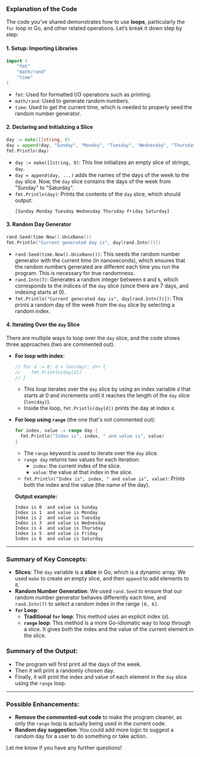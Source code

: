 ### Explanation of the Code

The code you've shared demonstrates how to use **loops**, particularly the `for` loop in Go, and other related operations. Let’s break it down step by step:

#### **1. Setup: Importing Libraries**
```go
import (
	"fmt"
	"math/rand"
	"time"
)
```
- `fmt`: Used for formatted I/O operations such as printing.
- `math/rand`: Used to generate random numbers.
- `time`: Used to get the current time, which is needed to properly seed the random number generator.

#### **2. Declaring and Initializing a Slice**
```go
day := make([]string, 0)
day = append(day, "Sunday", "Monday", "Tuesday", "Wednesday", "Thursday", "Friday", "Saturday")
fmt.Println(day)
```
- `day := make([]string, 0)`: This line initializes an empty slice of strings, `day`. 
- `day = append(day, ...)` adds the names of the days of the week to the `day` slice. Now, the `day` slice contains the days of the week from "Sunday" to "Saturday".
- `fmt.Println(day)`: Prints the contents of the `day` slice, which should output:
  ```
  [Sunday Monday Tuesday Wednesday Thursday Friday Saturday]
  ```

#### **3. Random Day Generator**
```go
rand.Seed(time.Now().UnixNano())
fmt.Println("Current generated day is", day[rand.Intn(7)])
```
- `rand.Seed(time.Now().UnixNano())`: This seeds the random number generator with the current time (in nanoseconds), which ensures that the random numbers generated are different each time you run the program. This is necessary for true randomness.
- `rand.Intn(7)`: Generates a random integer between `0` and `6`, which corresponds to the indices of the `day` slice (since there are 7 days, and indexing starts at 0).
- `fmt.Println("Current generated day is", day[rand.Intn(7)])`: This prints a random day of the week from the `day` slice by selecting a random index.

#### **4. Iterating Over the `day` Slice**
There are multiple ways to loop over the `day` slice, and the code shows three approaches (two are commented out).

- **For loop with index**:
  ```go
  // for d := 0; d < len(day); d++ {
  // 	fmt.Println(day[d])
  // }
  ```
  - This loop iterates over the `day` slice by using an index variable `d` that starts at 0 and increments until it reaches the length of the `day` slice (`len(day)`). 
  - Inside the loop, `fmt.Println(day[d])` prints the day at index `d`.

- **For loop using `range`** (the one that's not commented out):
  ```go
  for index, value := range day {
  	fmt.Println("Index is", index, " and value is", value)
  }
  ```
  - The `range` keyword is used to iterate over the `day` slice.
  - `range day` returns two values for each iteration:
    - `index`: the current index of the slice.
    - `value`: the value at that index in the slice.
  - `fmt.Println("Index is", index, " and value is", value)`: Prints both the index and the value (the name of the day).

  **Output example:**
  ```
  Index is 0  and value is Sunday
  Index is 1  and value is Monday
  Index is 2  and value is Tuesday
  Index is 3  and value is Wednesday
  Index is 4  and value is Thursday
  Index is 5  and value is Friday
  Index is 6  and value is Saturday
  ```

---

### Summary of Key Concepts:

- **Slices**: The `day` variable is a **slice** in Go, which is a dynamic array. We used `make` to create an empty slice, and then `append` to add elements to it.
- **Random Number Generation**: We used `rand.Seed` to ensure that our random number generator behaves differently each time, and `rand.Intn(7)` to select a random index in the range `[0, 6]`.
- **`for` Loop**:
  - **Traditional `for` loop**: This method uses an explicit index (`d`).
  - **`range` loop**: This method is a more Go-idiomatic way to loop through a slice. It gives both the index and the value of the current element in the slice.
  
### Summary of the Output:
- The program will first print all the days of the week.
- Then it will print a randomly chosen day.
- Finally, it will print the index and value of each element in the `day` slice using the `range` loop.

---

### Possible Enhancements:
- **Remove the commented-out code** to make the program cleaner, as only the `range` loop is actually being used in the current code.
- **Random day suggestion**: You could add more logic to suggest a random day for a user to do something or take action.

Let me know if you have any further questions!